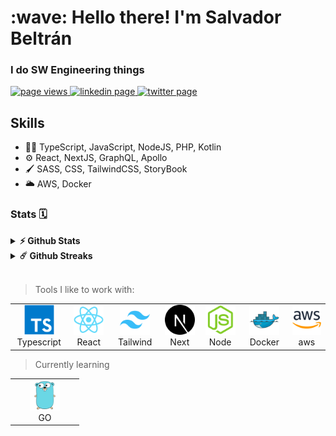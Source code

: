 <h1 align="left" id="macropower-title">:wave: Hello there! I'm Salvador Beltrán</h1>
<h3 align="left">I do SW Engineering things</h3>

<p align="left">
  <a href="https://github.com/svadr/svadr">
    <img src="https://komarev.com/ghpvc/?username=svadr" alt="page views" />
  </a>
  <a href="https://linkedin.com/in/salvador-beltrán">
    <img src="https://img.shields.io/badge/-LinkedIn-0e76a8?style=flat-square&logo=Linkedin&logoColor=white" alt="linkedin page"/>
  </a>
  <a href="https://twitter.com/codingjes">
    <img src="https://img.shields.io/badge/-Twitter-00acee?style=flat-square&logo=Twitter&logoColor=white" alt="twitter page"/>
  </a>
</p>

## Skills
- 👨‍💻 TypeScript, JavaScript, NodeJS, PHP, Kotlin
- ⚙️ React, NextJS, GraphQL, Apollo
- 🖌️ SASS, CSS, TailwindCSS, StoryBook
- 🌥️ AWS, Docker

### Stats 🗓️

<details>
  <summary><b>⚡ Github Stats</b></summary>
  <br />
  <img height="180em" src="https://github-readme-stats.vercel.app/api?username=svadr&show_icons=true&hide_border=true&count_private=true&include_all_commits=true" />
  <img height="180em" src="https://github-readme-stats.vercel.app/api/top-langs/?username=svadr&show_icons=true&hide_border=true&layout=compact&langs_count=8"/>
</details>

<details>
  <summary><b>☄️ Github Streaks</b></summary>
  <br />
  <img height="180em" src="https://github-readme-streak-stats.herokuapp.com/?user=svadr&hide_border=true" />
</details>

<br />

> Tools I like to work with:

<table>
  <tr>
  <td align="center" width="96">
      <img src="./img/ts.svg" width="48" height="48" alt="Typescript" />
      <br>Typescript
    </td>
    <td align="center" width="96">
      <img src="./img/react.svg" width="48" height="48" alt="React" />
      <br>React
    </td>
    <td align="center" width="96">
      <img src="./img/tailwindcss.svg" width="48" height="48" alt="Tailwindcss" />
      <br>Tailwind
    </td>
    <td align="center" width="96">
      <img src="./img/nextjs.svg" width="48" height="48" alt="NextJS" />
      <br>Next
    </td>
    <td align="center" width="96">
      <img src="./img/nodejs.svg" width="48" height="48" alt="NodeJS" />
      <br>Node
    </td>
        <td align="center" width="96">
      <img src="./img/docker.svg" width="48" height="48" alt="Docker" />
      <br>Docker
    </td>
    <td align="center" width="96">
      <img src="./img/aws.svg" width="48" height="48" alt="AWS" />
      <br>aws
    </td>
  </tr>
</table>

> Currently learning

<table>
  <tr>
  <td align="center" width="96">
      <img src="./img/go.svg" width="48" height="48" alt="GO" />
      <br>GO
    </td>
  </tr>
</table>
